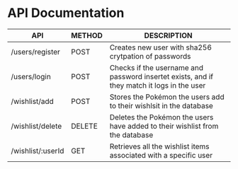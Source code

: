 # API Documentation
| API | METHOD  | DESCRIPTION  | 
| ------------- | ------------- | ------------- |
| /users/register  | POST  | Creates new user with sha256 crytpation of passwords  |
| /users/login  | POST  | Checks if the username and password insertet exists, and if they match it logs in the user  |
| /wishlist/add  | POST  |   Stores the Pokémon the users add to their wishlsit in the database  |
| /wishlist/delete  | DELETE  |  Deletes the Pokémon the users have added to their wishlist from the database  |
| /wishlist/:userId  | GET  |  Retrieves all the wishlist items associated with a specific user  |
